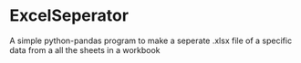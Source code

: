 # ExcelSeperator
A simple python-pandas program to make a seperate .xlsx file of a specific data from a all the sheets in a workbook

